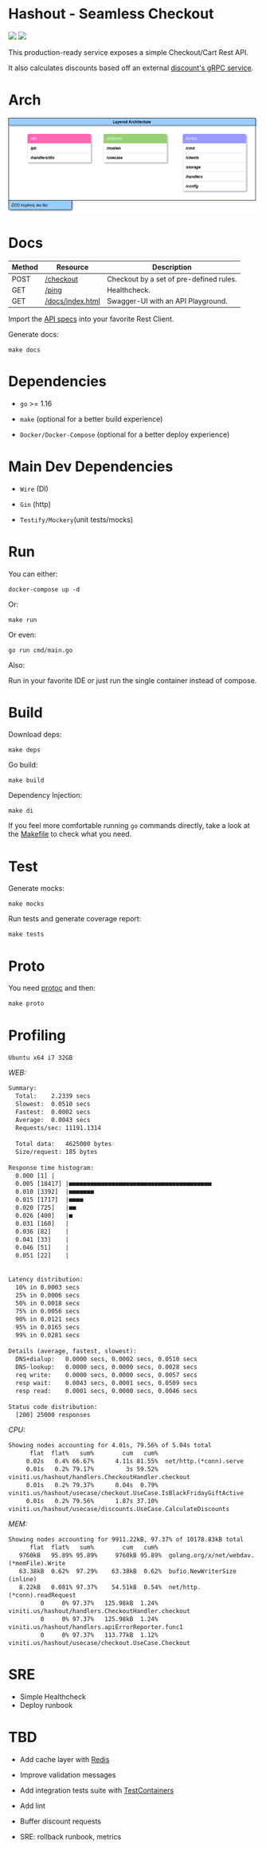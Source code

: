 
# Hashout - Seamless Checkout

![](https://img.shields.io/badge/coverage-95.8%25-brightgreen) ![](https://img.shields.io/github/go-mod/go-version/vinitius/hashout)

This production-ready service exposes a simple Checkout/Cart Rest API.

It also calculates discounts based off an external [discount's gRPC service](https://hub.docker.com/r/hashorg/hash-mock-discount-service).

  

# Arch
![](arch.png)

  
# Docs


| Method       | Resource            | Description                             |
|--------------|---------------------|-----------------------------------------|
| POST         |[/checkout]()        | Checkout by a set of pre-defined rules. |
| GET          |[/ping]()            | Healthcheck.                            |
| GET          |[/docs/index.html]() | Swagger-UI with an API Playground.      |

  

Import the [API specs](handlers/server/swagger.json) into your favorite Rest Client.

 Generate docs:

```
make docs
```

  

# Dependencies

- `go` >= 1.16

- `make` (optional for a better build experience)

- `Docker/Docker-Compose` (optional for a better deploy experience)

  

# Main Dev Dependencies

- `Wire` (DI)

- `Gin` (http)

- `Testify/Mockery`(unit tests/mocks)

  
# Run

You can either:

```
docker-compose up -d
```

Or:

```
make run
```

Or even:

```
go run cmd/main.go
```

Also:

Run in your favorite IDE or just run the single container instead of compose.


# Build

Download deps:

```
make deps
```

Go build:
```
make build
```

Dependency Injection:
```
make di
```

If you feel more comfortable running `go` commands directly, take a look at the [Makefile](Makefile) to check what you need.
  

# Test

Generate mocks:

```
make mocks
```

Run tests and generate coverage report:

```
make tests
```

# Proto

You need [protoc](https://developers.google.com/protocol-buffers/docs/gotutorial) and then:

```
make proto
```

# Profiling
 `Ubuntu x64 i7 32GB`

*WEB:*
```
Summary:
  Total:	2.2339 secs
  Slowest:	0.0510 secs
  Fastest:	0.0002 secs
  Average:	0.0043 secs
  Requests/sec:	11191.1314
  
  Total data:	4625000 bytes
  Size/request:	185 bytes

Response time histogram:
  0.000 [1]	|
  0.005 [18417]	|■■■■■■■■■■■■■■■■■■■■■■■■■■■■■■■■■■■■■■■■
  0.010 [3392]	|■■■■■■■
  0.015 [1717]	|■■■■
  0.020 [725]	|■■
  0.026 [400]	|■
  0.031 [160]	|
  0.036 [82]	|
  0.041 [33]	|
  0.046 [51]	|
  0.051 [22]	|


Latency distribution:
  10% in 0.0003 secs
  25% in 0.0006 secs
  50% in 0.0018 secs
  75% in 0.0056 secs
  90% in 0.0121 secs
  95% in 0.0165 secs
  99% in 0.0281 secs

Details (average, fastest, slowest):
  DNS+dialup:	0.0000 secs, 0.0002 secs, 0.0510 secs
  DNS-lookup:	0.0000 secs, 0.0000 secs, 0.0028 secs
  req write:	0.0000 secs, 0.0000 secs, 0.0057 secs
  resp wait:	0.0043 secs, 0.0001 secs, 0.0509 secs
  resp read:	0.0001 secs, 0.0000 secs, 0.0046 secs

Status code distribution:
  [200]	25000 responses
```

*CPU:*
```
Showing nodes accounting for 4.01s, 79.56% of 5.04s total
      flat  flat%   sum%        cum   cum%
     0.02s   0.4% 66.67%      4.11s 81.55%  net/http.(*conn).serve
     0.01s   0.2% 79.17%         3s 59.52%  viniti.us/hashout/handlers.CheckoutHandler.checkout
     0.01s   0.2% 79.37%      0.04s  0.79%  viniti.us/hashout/usecase/checkout.UseCase.IsBlackFridayGiftActive
     0.01s   0.2% 79.56%      1.87s 37.10%  viniti.us/hashout/usecase/discounts.UseCase.CalculateDiscounts
```

*MEM:*
```
Showing nodes accounting for 9911.22kB, 97.37% of 10178.83kB total
      flat  flat%   sum%        cum   cum%
   9760kB   95.89% 95.89%     9760kB 95.89%  golang.org/x/net/webdav.(*memFile).Write
   63.38kB  0.62%  97.29%    63.38kB  0.62%  bufio.NewWriterSize (inline)
   8.22kB   0.081% 97.37%    54.51kB  0.54%  net/http.(*conn).readRequest
         0     0% 97.37%   125.98kB  1.24%  viniti.us/hashout/handlers.CheckoutHandler.checkout
         0     0% 97.37%   125.98kB  1.24%  viniti.us/hashout/handlers.apiErrorReporter.func1
         0     0% 97.37%   113.77kB  1.12%  viniti.us/hashout/usecase/checkout.UseCase.Checkout
```

  

# SRE
 - Simple Healthcheck
 - Deploy runbook

  

# TBD

- Add cache layer with [Redis](https://redis.io/)

- Improve validation messages

- Add integration tests suite with [TestContainers](https://www.testcontainers.org/)

- Add lint

- Buffer discount requests

- SRE: rollback runbook, metrics